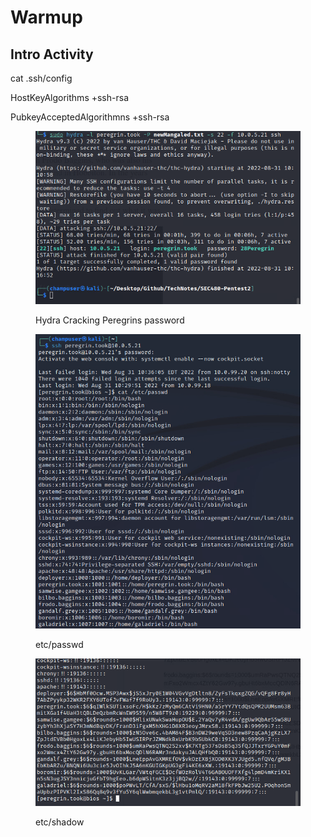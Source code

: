 # Warmup

## Intro Activity

cat .ssh/config

HostKeyAlgorithms +ssh-rsa

PubkeyAcceptedAlgorithmns +ssh-rsa

<figure><img src="../.gitbook/assets/image (16) (1).png" alt=""><figcaption><p>Hydra Cracking Peregrins password</p></figcaption></figure>

<figure><img src="../.gitbook/assets/image (42).png" alt=""><figcaption><p>etc/passwd</p></figcaption></figure>

<figure><img src="../.gitbook/assets/image (43).png" alt=""><figcaption><p>etc/shadow</p></figcaption></figure>

